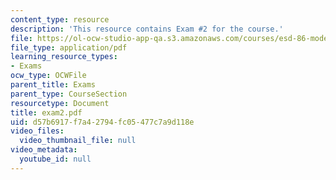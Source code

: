 ```yaml
---
content_type: resource
description: 'This resource contains Exam #2 for the course.'
file: https://ol-ocw-studio-app-qa.s3.amazonaws.com/courses/esd-86-models-data-and-inference-for-socio-technical-systems-spring-2007/d57b6917f7a42794fc05477c7a9d118e_exam2.pdf
file_type: application/pdf
learning_resource_types:
- Exams
ocw_type: OCWFile
parent_title: Exams
parent_type: CourseSection
resourcetype: Document
title: exam2.pdf
uid: d57b6917-f7a4-2794-fc05-477c7a9d118e
video_files:
  video_thumbnail_file: null
video_metadata:
  youtube_id: null
---
```

